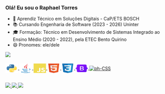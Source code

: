 ### Olá! Eu sou o Raphael Torres

- 🌱 Aprendiz Técnico em Soluções Digitais - CaP/ETS BOSCH 
- 📚 Cursando Engenharia de Software (2023 - 2026) Uninter
- 🎓 Formação: Técnico em Desenvolvimento de Sistemas Integrado ao Ensino Médio (2020 - 2022), pela ETEC Bento Quirino
- 😄 Pronomes: ele/dele

<div>
  <a href="https://github.com/raphavtorres">
  <img height="180em" src="https://github-readme-stats.vercel.app/api/top-langs/?username=raphavtorres&layout=compact&langs_count=7&theme=github_dark"/>
</div>
  
 <div style="display: inline_block"><br>
  <img align="center" alt="ph-Python" height="30" width="40" src="https://raw.githubusercontent.com/devicons/devicon/master/icons/python/python-original.svg">
  <img align="center" alt="ph-Java" height="30" width="40" src="https://raw.githubusercontent.com/devicons/devicon/master/icons/java/java-original.svg">
  <img align="center" alt="ph-Js" height="30" width="40" src="https://raw.githubusercontent.com/devicons/devicon/master/icons/javascript/javascript-plain.svg">
  <img align="center" alt="ph-HTML" height="30" width="40" src="https://raw.githubusercontent.com/devicons/devicon/master/icons/html5/html5-original.svg">
  <img align="center" alt="ph-CSS" height="30" width="40" src="https://raw.githubusercontent.com/devicons/devicon/master/icons/css3/css3-original.svg">
  <img align="center" alt="ph-CSS" height="30" width="40" src="https://raw.githubusercontent.com/devicons/devicon/master/icons/bootstrap/bootstrap-original.svg">
   <img align="center" alt="ph-CSS" height="30" width="40" src="https://raw.githubusercontent.com/devicons/devicon/master/icons/bootstrap/canva-original.svg">
  

</div>
  
 ##
  <div> 
    <a href = "mailto:raphaeltorresprofissional@gmail.com">
      <img src="https://img.shields.io/badge/Gmail-D14836?style=for-the-badge&logo=gmail&logoColor=white" target="_blank">
    </a>
    <a href="https://www.instagram.com/rapha_vtorres/" target="_blank" rel="next">
      <img src="https://img.shields.io/badge/-Instagram-%23E4405F?style=for-the-badge&logo=instagram&logoColor=white" target="_blank">
    </a>
    <a href="https://www.linkedin.com/in/raphaelvtorres" target="_blank" rel="next">
      <img src="https://img.shields.io/badge/-LinkedIn-%230077B5?style=for-the-badge&logo=linkedin&logoColor=white" target="_blank">
    </a> 
  </div>
